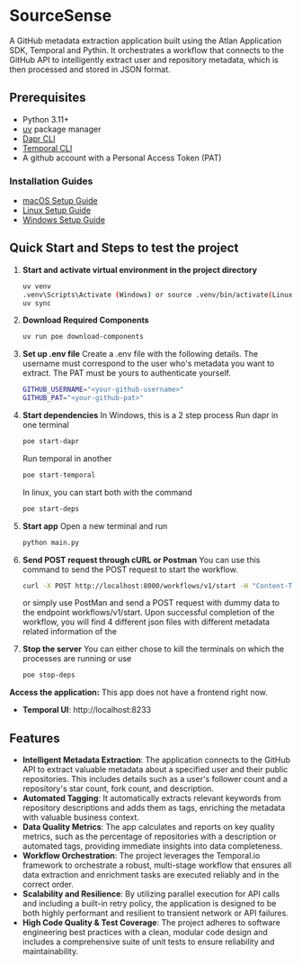 # SourceSense

A GitHub metadata extraction application built using the Atlan Application SDK, Temporal and Pythin. It orchestrates a workflow that connects to the GitHub API to intelligently extract user and repository metadata, which is then processed and stored in JSON format.

## Prerequisites

- Python 3.11+
- [uv](https://docs.astral.sh/uv/) package manager
- [Dapr CLI](https://docs.dapr.io/getting-started/install-dapr-cli/)
- [Temporal CLI](https://docs.temporal.io/cli)
- A github account with a Personal Access Token (PAT)

### Installation Guides
- [macOS Setup Guide](https://github.com/atlanhq/application-sdk/blob/main/docs/docs/setup/MAC.md)
- [Linux Setup Guide](https://github.com/atlanhq/application-sdk/blob/main/docs/docs/setup/LINUX.md)
- [Windows Setup Guide](https://github.com/atlanhq/application-sdk/blob/main/docs/docs/setup/WINDOWS.md)

## Quick Start and Steps to test the project


1.  **Start and activate virtual environment in the project directory**
    ```bash
    uv venv
    .venv\Scripts\Activate (Windows) or source .venv/bin/activate(Linux)
    uv sync
    ```

2.  **Download Required Components**
    ```bash
    uv run poe download-components
    ```

3.  **Set up .env file**
    Create a .env file with the following details.
    The username must correspond to the user who's metadata you want to extract.
    The PAT must be yours to authenticate yourself.
    ```bash
    GITHUB_USERNAME="<your-github-username>"
    GITHUB_PAT="<your-github-pat>"
    ```

4.  **Start dependencies**
    In Windows, this is a 2 step process
    Run dapr in one terminal
    ```bash
    poe start-dapr
    ```
    Run temporal in another
    ```bash
    poe start-temporal
    ```

    In linux, you can start both with the command
    ```bash
    poe start-deps
    ```

5.  **Start app**
    Open a new terminal and run 
    ```bash
    python main.py
    ```

6.  **Send POST request through cURL or Postman**
    You can use this command to send the POST request to start the workflow.
    ```bash
    curl -X POST http://localhost:8000/workflows/v1/start -H "Content-Type:application/json" -d '{"input":"test"}'
    ```
    or simply use PostMan and send a POST request with dummy data to the endpoint workflows/v1/start.
    Upon successful completion of the workflow, you will find 4 different json files with different metadata related information of the 

7.  **Stop the server**
    You can either chose to kill the terminals on which the processes are running or use
    ```bash
    poe stop-deps
    ```
**Access the application:**
This app does not have a frontend right now.
- **Temporal UI**: http://localhost:8233

## Features

- **Intelligent Metadata Extraction**: The application connects to the GitHub API to extract valuable metadata about a specified user and their public repositories. This includes details such as a user's follower count and a repository's star count, fork count, and description.
- **Automated Tagging**: It automatically extracts relevant keywords from repository descriptions and adds them as tags, enriching the metadata with valuable business context.
- **Data Quality Metrics**: The app calculates and reports on key quality metrics, such as the percentage of repositories with a description or automated tags, providing immediate insights into data completeness.
- **Workflow Orchestration**: The project leverages the Temporal.io framework to orchestrate a robust, multi-stage workflow that ensures all data extraction and enrichment tasks are executed reliably and in the correct order.
- **Scalability and Resilience**: By utilizing parallel execution for API calls and including a built-in retry policy, the application is designed to be both highly performant and resilient to transient network or API failures.
- **High Code Quality & Test Coverage**: The project adheres to software engineering best practices with a clean, modular code design and includes a comprehensive suite of unit tests to ensure reliability and maintainability.


